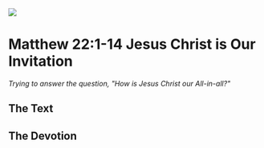 <img class="intro-right" src="/images/art-matthew.jpg">

# Matthew 22:1-14 Jesus Christ is Our Invitation

*Trying to answer the question, "How is Jesus Christ our All-in-all?"*

## The Text

## The Devotion